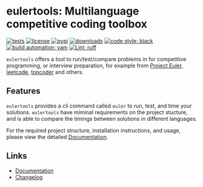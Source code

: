 # eulertools: Multilanguage competitive coding toolbox

[![tests][test_badge]][test_url]
[![license][licence_badge]][licence_url]
[![pypi][pypi_badge]][pypi_url]
[![downloads][pepy_badge]][pepy_url]
[![code style: black][black_badge]][black_url]
[![build automation: yam][yam_badge]][yam_url]
[![Lint: ruff][ruff_badge]][ruff_url]

`eulertools` offers a tool to run/test/compare problems in for
competitive programming, or interview preparation, for example from
[Project Euler], [leetcode], [topcoder] and others.

## Features

`eulertools` provides a cli command called `euler` to run, test, and time your solutions.
`eulertools` have miminal requirements on the project stucture, and is able to compare
the timings between solutions in different languages.

For the required project structure, installation instructions, and usage,
please view the detailed [Documentation].

## Links

- [Documentation]
- [Changelog]

[test_badge]: https://github.com/spapanik/eulertools/actions/workflows/tests.yml/badge.svg
[test_url]: https://github.com/spapanik/eulertools/actions/workflows/tests.yml
[licence_badge]: https://img.shields.io/github/license/spapanik/eulertools
[licence_url]: https://github.com/spapanik/eulertools/blob/main/docs/LICENSE.md
[pypi_badge]: https://img.shields.io/pypi/v/eulertools
[pypi_url]: https://pypi.org/project/eulertools
[pepy_badge]: https://pepy.tech/badge/eulertools
[pepy_url]: https://pepy.tech/project/eulertools
[black_badge]: https://img.shields.io/badge/code%20style-black-000000.svg
[black_url]: https://github.com/psf/black
[yam_badge]: https://img.shields.io/badge/build%20automation-yamk-success
[yam_url]: https://github.com/spapanik/yamk
[ruff_badge]: https://img.shields.io/endpoint?url=https://raw.githubusercontent.com/charliermarsh/ruff/main/assets/badge/v1.json
[ruff_url]: https://github.com/charliermarsh/ruff
[Documentation]: https://eulertools.readthedocs.io/en/stable/
[Changelog]: https://github.com/spapanik/eulertools/blob/main/docs/CHANGELOG.md
[Project Euler]: https://projecteuler.net/
[leetcode]: https://leetcode.com/
[topcoder]: https://www.topcoder.com/
